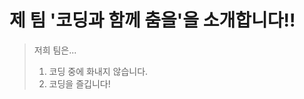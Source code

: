 제 팀 '코딩과 함께 춤을'을 소개합니다!!
====================================

>저희 팀은...
> 1. 코딩 중에 화내지 않습니다.
> 2. 코딩을 즐깁니다!




